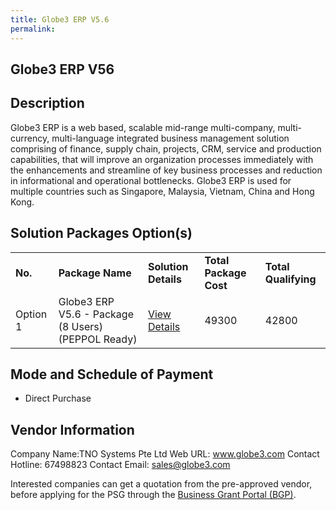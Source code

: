 ```yaml
---
title: Globe3 ERP V5.6
permalink: 
---
```


## Globe3 ERP V56

## Description

Globe3 ERP is a web based, scalable mid-range multi-company, multi-currency, multi-language integrated business management solution comprising of finance, supply chain, projects, CRM, service and production capabilities, that will improve an organization processes immediately with the enhancements and streamline of key business processes and reduction in informational and operational bottlenecks. Globe3 ERP is used for multiple countries such as Singapore, Malaysia, Vietnam, China and Hong Kong.

## Solution Packages Option(s)

<table>
<tr>
<td><b>No.</b></td>
<td><b>Package Name</b></td>
<td><b>Solution Details</b></td>
<td><b>Total Package Cost</b></td>
<td><b>Total Qualifying</b></td>
</tr>
<tr>
<td>Option 1</td>
<td>Globe3 ERP V5.6 - Package (8 Users)(PEPPOL Ready)</td>
<td><a href='https://www.gobusiness.gov.sg/images/psg/DesensitisedTNOSystemsAnnex3CRwef12August2021-_Part_3.pdf'>View Details</a></td>
<td>49300</td>
<td>42800</td>
</tr>
</table>

## Mode and Schedule of Payment

 - Direct Purchase

## Vendor Information

 Company Name:TNO Systems Pte Ltd 
Web URL: www.globe3.com 
Contact Hotline: 67498823 
Contact Email: sales@globe3.com 


Interested companies can get a quotation from the pre-approved vendor, before applying for the PSG through the <a href='https://www.businessgrants.gov.sg/'>Business Grant Portal (BGP)</a>.
